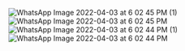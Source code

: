![WhatsApp Image 2022-04-03 at 6 02 45 PM (1)](https://user-images.githubusercontent.com/101537559/161428295-d12e42f5-efe2-427f-bc0f-42c8bd019d41.jpeg)
![WhatsApp Image 2022-04-03 at 6 02 45 PM](https://user-images.githubusercontent.com/101537559/161428306-19fe975c-c78b-495e-b106-409c049f1f90.jpeg)
![WhatsApp Image 2022-04-03 at 6 02 44 PM (1)](https://user-images.githubusercontent.com/101537559/161428311-66ee6745-4eb6-49a5-a564-5f4d66921d51.jpeg)
![WhatsApp Image 2022-04-03 at 6 02 44 PM](https://user-images.githubusercontent.com/101537559/161428315-ef868aa5-00f4-4a16-b022-f4875dc3e798.jpeg)
